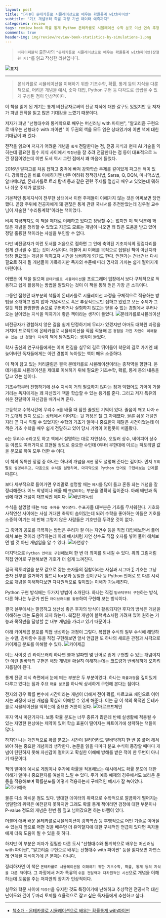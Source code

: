 ```yaml
---  
layout: post  
title: "[리뷰] 몬테카를로 시뮬레이션으로 배우는 확률통계 with파이썬"  
subtitle: "기초 개념부터 확률 과정 기반 데이터 예측까지"  
categories: review  
tags: review book 확률 통계 Python 몬테카를로 시뮬레이션 수학 분포 이산 연속 추정 확률과정 게임 주식 
comments: true  
header-img: img/review/review-book-statistics-by-simulations-1.png
---  
```

  
> `비제이퍼블릭` 출판사의 `"몬테카를로 시뮬레이션으로 배우는 확률통계 with파이썬(장철원 저)"`를 읽고 작성한 리뷰입니다.  

![표지](https://theorydb.github.io/assets/img/review/review-book-statistics-by-simulations-1.png)  

---

> 몬테카를로 시뮬레이션을 이해하기 위한 기초수학, 확률, 통계 등의 지식을 다룬 책으로, 어려운 개념을 예시, 숫자 대입, Python 구현 등 다각도로 곱씹을 수 있게 구성된 점이 인상적이다.

이 책을 읽게 된 계기는 통계 비전공자로써의 전공 지식에 대한 갈구도 있었지만 동 저자가 펴낸 전작을 읽고 많은 기대감을 느꼈기 때문이다. 

저자가 펴낸 "선형대수와 통계학으로 배우는 머신러닝 with 파이썬", "알고리즘 구현으로 배우는 선형대수 with 파이썬" 이 두권의 책을 모두 읽은 상태였기에 이번 책에 대한 기대감이 꽤 컸다. 

전작을 읽으며 저자가 어려운 개념을 `쉽게` 전달한다는 점, 전공 지식과 현재 AI 기술을 익히는데 필요한 필수 지식 사이에서 `적정선`을 잘 추려 전달한다는 점 등이 대표적으로 느낀 장점이었는데 이번 도서 역시 그런 점에서 꽤 마음에 들었다.

2016년 알파고를 처음 접하고 충격에 빠져 강화학습 주제를 깊이있게 파고든 적이 있다. 강화학습을 바로 이해하기엔 너무 어려워 정책경사법, Sarsa, Q, DQN, 미니맥스법, 알파베타법, 몬테카를로 트리 탐색 등과 같은 관련 주제를 열심히 배우고 있었는데 뭐하나 쉬운 주제가 없었다. 

기본적인 통계지식이 전무한 상태에서 이런 주제들이 이해가지 않는 것은 어찌보면 당연했다. 곧장 주위에 전공자에게 꽤 괜찮은 통계 관련 국내서를 추천받았는데 김우철 교수님이 저술한 "수리통계학"이라는 책이었다.

비록 지금까지도 이 책을 제대로 이해하고 있다고 장담할 수는 없지만 이 책 덕분에 꽤 많은 개념을 정리할 수 있었고 지금도 모르는 개념이 나오면 꽤 많은 도움을 받고 있어 정말 훌륭한 책이라는 사실을 부인할 수 없다. 

다만 비전공자가 이런 도서를 처음으로 접하면 그 안에 축약된 기초지식의 징검다리를 쉽게 건너뛸 수 없는 것이 사실이다. 더불어 AI 이해를 목적으로 집필된 책이 아닌지라 당장 필요없는 개념을 익히고자 시간을 낭비하게 되기도 한다. 언젠가는 건너건너 다시 필요로 하게 될 개념들이 가득하지만 독자의 수준에 따라 명저의 가치는 쉽게 떨어지게 마련이다. 

어쨌든 이 책을 읽으며 `몬테카를로 시뮬레이션`을 프로그래머 입장에서 보다 구체적으로 적용하고 쉽게 활용하는 방법을 알았다는 것이 이 책을 통해 얻은 가장 큰 소득이다. 

그동안 접했던 대부분의 책들이 몬테카를로 시뮬레이션 과정을 구체적으로 적용하는 방법을 소개하고 있지 않아 개념적으로 혹은 추상적으로만 접하고 있었고 모든 주제가 그렇듯 직접 한땀한땀 손으로 구현하거나 실험하지 않고는 얻을 수 없는 경험에서 우러나오는 살아있는 지식을 익히기에 좋은 책이라는 생각이 들었다. 
![몬테카를로시뮬레이션](https://theorydb.github.io/assets/img/review/review-book-statistics-by-simulations-7.png)  

비전공자가 경험하지 않은 길을 쉽게 단정하기에 무리가 있겠지만 아마도 대학원 과정을 거치며 프로젝트에 몬테카를로 시뮬레이션을 직접 적용해 본 `경험을 가진 자만이 이해할 수 있는 산 경험의 지식`이 책에 담겨있다는 생각이 들었다. 

학사 출신의 연구자들에게는 이미 먼길을 실무의 길로 뛰어들어 학문의 길로 가기엔 꽤 늦어버린 독자들에게는 이런 경험이 녹아있는 책이 매우 소중하다. 

이 책이 담고 있는 커리큘럼은 결국 몬테카를로 시뮬레이션이라는 종착역을 향한다. 몬테카를로 시뮬레이션을 제대로 이해하기 위해 필요한 기초수학, 확률, 통계 등의 내용을 담고 있는 셈이다. 

기초수학부터 진행하기에 선수 지식이 거의 필요하지 않다는 점과 익혔어도 기억이 가물거리는 독자에게는 꽤 자신있게 책을 학습할 수 있는 용기를 준다. 그리고 저자 특유의 쉬운 전달력이 자신감을 배가시켜 준다. 

고등학교 수학시간에 무리수 e를 배울 때 잠깐 졸았던 기억이 있다. 졸음이 깨고 나자 e가 도대체 뭔지 모르는 상태에서 이어지는 뒷 과정은 헬 그 자체였다. 물론 쉬운 개념인지라 곧 다시 익힐 수 있었지만 수학의 기초가 얼마나 중요한지 깨달은 사건이었는데 이 책은 기초 수학을 매우 쉽게 전달하고 있어 당시 기억이 어렴풋이 떠올랐다. 

e는 무리수 e라고도 하고 책에서 설명하는 대로 자연상수, 오일러 상수, 네이피어 상수 등 이름도 여러가지로 표현될 정도로 중요한 수인데 0부터 무한대에 이르는 팩토리얼 값을 분모로 하여 모두 더한 수 이다. 

이 책의 독특한 장점 중 하나는 하나의 개념을 `세번` 정도 설명해 준다는 점이다. 먼저 `우리말로 설명해주고, 다음으로 수식을 설명하며, 마지막으로 Python 언어로 구현해보는 단계`를 따른다. 

보다 세부적으로 들어가면 우리말로 설명할 때는 `예시`를 많이 들고 혼동 되는 개념을 잘 정리해준다. 어느 학생이나 배울 때 `헷갈려하는` 부분을 명확히 짚어준다. 아래 배반과 독립에 대한 개념이 대표적인 예이다.
![배반과독립](https://theorydb.github.io/assets/img/review/review-book-statistics-by-simulations-3.png)  

수식을 설명할 때는 `직접 숫자를 넣어준다`. 수포자들 대부분은 기호를 무서워한다. 기호와 사칙연산 사이에는 사실 거대한 축약이 숨어있는데 되려 수학을 좋아하는 이들은 기호를 소중히 여기는 데 반해 그렇지 않은 사람들은 기호만큼 두려운 것이 없다. 

그 축약의 공포를 극복하는 방법은 우리가 잘 아는 자연수 등을 직접 대입해보면서 풀어헤쳐 보는 것이라 생각하는데 아례 예시처럼 자연 상수도 직접 숫자를 넣어 풀어 헤쳐보면 별 것 아닌 개념임을 알 수 있다. 
![자연상수](https://theorydb.github.io/assets/img/review/review-book-statistics-by-simulations-2.png)  

마지막으로 `Python 언어로 구현`해보며 한 번 더 의미를 되새길 수 있다. 위의 그림처럼 직접 언어로 구현해보면 기호가 더 쉽게 느껴진다. 

결국 팩토리얼을 분모 값으로 갖는 숫자들의 집합이라는 사실과 시그마 ∑ 기호는 그냥 숫자 전부를 열거하기 힘드니 for문과 동일한 것이구나 등 Python 언어로 또 다른 시각으로 개념을 이해하다보면 다차원적으로 깊이있는 이해가 가능해진다. 

Python 구현 방식에는 두가지 방법이 소개된다. 하나는 직접 `밑바닥부터 구현`하는 방식, 다른 하나는 누군가 만든 `라이브러리를 활용`하여 구현해 보는 방식이다. 

결국 실무에서는 깔끔하고 생산성 좋은 후자의 방식이 활용되지만 후자의 방식은 개념을 이해하는 데는 도움이 되지 않는다. 복잡한 개념이 블랙박스처럼 가려져 있어 원하는 기능과 목적만을 달성할 뿐 내부 개념을 가리고 있기 때문이다. 

아래 카이제곱 분포를 직접 생성하는 과정이 그렇다. 복잡한 수식의 일부 수식에 해당하는 수열, 감마함수 등을 직접 구현해보면 앞서 언급한 또 하나의 새로운 관점과 시각으로 카이제곱 분포를 이해할 수 있다. 
![카이제곱](https://theorydb.github.io/assets/img/review/review-book-statistics-by-simulations-4.png)  

이는 사이킷 런 라이브러리 하나면 불과 알파벳 몇 단어로 쉽게 구현할 수 있는 개념이지만 이런 밑바닥의 구현은 해당 개념을 확실히 이해하는데는 코드량과 반비례하게 오히려 지름길이 된다. 

통계 전공 지식 측면에서 눈에 띄는 부분은 두 부분이었다. 하나는 `확률과정`을 깊이있게 다루고 있다는 점과 주요 `확률 분포`를 하나씩 상세하게 구현해 본다는 점이다.

전자의 경우 확률 변수에 시간이라는 개념이 더해져 전이 확률, 마르코프 체인으로 이어지는 과정에 대한 개념을 확실히 이해할 수 있게 해준다. 이는 곧 이 책의 목적인 몬테카를로 시뮬레이션을 익히는데 중요한 거름이 된다. 
![마르코프체인](https://theorydb.github.io/assets/img/review/review-book-statistics-by-simulations-5.png)  

후자 역시 마찬가지다. 보통 확률 분포는 너무 종류가 많은데 반해 실생활에 적용될 수 있는 자명한 현상에는 제약이 있어 학습 효율이 떨어지는 파트이기에 생략하는 책들이 많다.

하지만 나는 개인적으로 확률 분포는 시간이 걸리더라도 밑바닥까지 한 번 쯤 풀어 헤쳐봐야 하는 중요한 개념이라 생각한다. 논문을 읽을 때마다 분포 수식이 등장할 때마다 개념이 탄탄하지 못해 자신감이 떨어지고 확실한 이해에 방해를 받은 적이 한 두번이 아니기 때문이다. 

책의 말미에 예시로 게임이나 주가에 확률을 적용해보는 예시에서도 확률 분포에 대한 이해가 얼마나 중요한지를 여실히 느낄 수 있다. 주가 예측 예제의 경우에서도 브라운 운동을 적용해보며 확률분포를 어떻게 적용하는지 구체적인 예시가 잘 녹아있다. 
![주가예측](https://theorydb.github.io/assets/img/review/review-book-statistics-by-simulations-6.png)  

물론 다소 아쉬운 점도 있다. 방대한 데이터의 위력으로 수학적으로 깔끔하게 떨어지는 엄밀함의 위력은 예전같지 못하지만 그래도 확률 통계 책이라면 검정에 대한 부분이나 P-value 정도의 개념은 한번 쯤 짚고 넘어갔으면 하는 바램이 있다. 

더불어 애써 배운 몬테카를로시뮬레이션이 강화학습 등 후행적으로 어떤 기술로 이어질 수 있는지 앞으로 어떤 것을 배우면 더 유익할지에 대한 구체적인 언급이 있다면 독자들에게 더욱 도움이 될 수 있을 듯 하다. 

하지만 이 부분은 저자가 집필한 다른 도서 "선형대수와 통계학으로 배우는 머신러닝 with 파이썬", "알고리즘 구현으로 배우는 선형대수 with 파이썬" 등을 읽다보면 자연스레 연계될 지식이기에 큰 문제는 아니다.

정리하자면 이 책은 `몬테카를로 시뮬레이션을 이해하기 위한 기초수학, 확률, 통계 등의 지식을 다룬 책`이다. 그 과정에서 저자 특유의 `쉬운 전달력과 다차원적인 시선`으로 개념을 이해하는데 도움을 주는 저자만의 장치가 인상적이다. 

실무와 학문 사이에 `적정선`을 유지한 것도 특징이기에 난해하고 추상적인 전공서적 대신 난이도와 깊이 두마리 토끼를 효율적으로 잡고 싶은 독자들에게 추천하고 싶다. 

---

* [책소개 - 몬테카를로 시뮬레이션으로 배우는 확률통계 with파이썬](http://www.yes24.com/Product/Goods/117709828)
